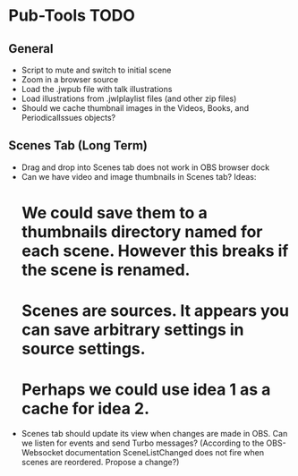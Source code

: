 # Pub-Tools TODO

## General

* Script to mute and switch to initial scene
* Zoom in a browser source
* Load the .jwpub file with talk illustrations
* Load illustrations from .jwlplaylist files (and other zip files)
* Should we cache thumbnail images in the Videos, Books, and PeriodicalIssues objects?

## Scenes Tab (Long Term)

* Drag and drop into Scenes tab does not work in OBS browser dock
* Can we have video and image thumbnails in Scenes tab? Ideas:
  # We could save them to a thumbnails directory named for each scene. However this breaks if the scene is renamed.
  # Scenes are sources. It appears you can save arbitrary settings in source settings.
  # Perhaps we could use idea 1 as a cache for idea 2.
* Scenes tab should update its view when changes are made in OBS. Can we listen
  for events and send Turbo messages? (According to the OBS-Websocket documentation
  SceneListChanged does not fire when scenes are reordered. Propose a change?)

